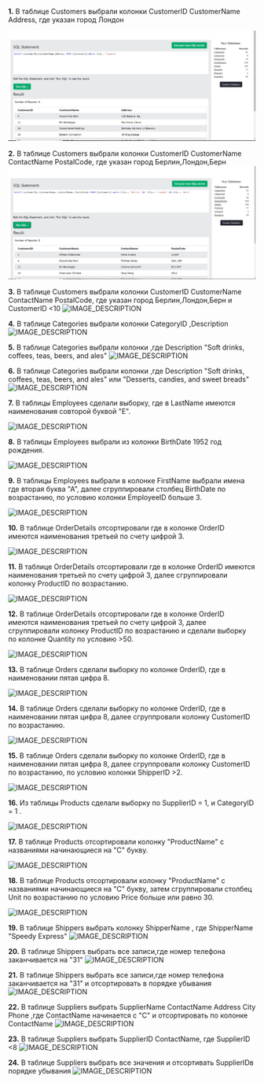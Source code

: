 **1.** В таблице Customers выбрали колонки CustomerID CustomerName Address, где указан город Лондон

 ![alt tag](https://github.com/MariaMerculova/School21/blob/main/materials/Customers1.png?raw=true)

**2.** В таблице Customers выбрали колонки CustomerID CustomerName ContactName PostalCode, где указан город Берлин,Лондон,Берн
 ![alt tag](https://github.com/MariaMerculova/School21/blob/main/materials/Customers2.png?raw=true)

**3.**  В таблице Customers выбрали колонки CustomerID CustomerName ContactName PostalCode, где указан город Берлин,Лондон,Берн и CustomerID <10
![IMAGE_DESCRIPTION](https://repos.21-school.ru/students/MT10.ID_1261488/Team__TL__yeeshadi_student.21_school.ru_.OsqVJwxSQJq9TQWXsvLOYw/MT10-1/-/raw/develop/materials/Customers3.png)

**4.** В таблице Categories выбрали колонки CategoryID ,Description
![IMAGE_DESCRIPTION](https://repos.21-school.ru/students/MT10.ID_1261488/Team__TL__yeeshadi_student.21_school.ru_.OsqVJwxSQJq9TQWXsvLOYw/MT10-1/-/raw/develop/materials/Categories1.png)

**5.** В таблице Categories выбрали колонки ,где Description "Soft drinks, coffees, teas, beers, and ales"
![IMAGE_DESCRIPTION](https://repos.21-school.ru/students/MT10.ID_1261488/Team__TL__yeeshadi_student.21_school.ru_.OsqVJwxSQJq9TQWXsvLOYw/MT10-1/-/raw/develop/materials/Categories2.png)

**6.** В таблице Categories выбрали колонки  ,где Description "Soft drinks, coffees, teas, beers, and ales" или "Desserts, candies, and sweet breads"
![IMAGE_DESCRIPTION](https://repos.21-school.ru/students/MT10.ID_1261488/Team__TL__yeeshadi_student.21_school.ru_.OsqVJwxSQJq9TQWXsvLOYw/MT10-1/-/raw/develop/materials/Categories3.png)

**7.** В таблицы Employees сделали выборку, где в LastName имеются наименования совторой буквой "Е".

![IMAGE_DESCRIPTION](https://repos.21-school.ru/students/MT10.ID_1261488/Team__TL__yeeshadi_student.21_school.ru_.OsqVJwxSQJq9TQWXsvLOYw/MT10-1/-/raw/develop/materials/Employees1.PNG)

**8.** В таблицы Employees выбрали из колонки BirthDate 1952 год рождения.

![IMAGE_DESCRIPTION](https://repos.21-school.ru/students/MT10.ID_1261488/Team__TL__yeeshadi_student.21_school.ru_.OsqVJwxSQJq9TQWXsvLOYw/MT10-1/-/raw/develop/materials/Employees2.PNG)

**9.** В таблицы Employees выбрали в колонке FirstName  выбрали  имена где вторая буква "А", далее сгруппировали столбец BirthDate по возрастанию, по условию колонки EmployeeID больше 3. 

![IMAGE_DESCRIPTION](https://repos.21-school.ru/students/MT10.ID_1261488/Team__TL__yeeshadi_student.21_school.ru_.OsqVJwxSQJq9TQWXsvLOYw/MT10-1/-/raw/develop/materials/Employees3.PNG)

**10.** В таблице OrderDetails отсортировали где в колонке OrderID имеются наименования третьей по счету цифрой 3.

![IMAGE_DESCRIPTION](https://repos.21-school.ru/students/MT10.ID_1261488/Team__TL__yeeshadi_student.21_school.ru_.OsqVJwxSQJq9TQWXsvLOYw/MT10-1/-/raw/develop/materials/OrderDetails1.PNG)

**11.** В таблице OrderDetails отсортировали где в колонке OrderID имеются наименования третьей по счету цифрой 3, далее сгруппировали колонку ProductID по возрастанию.

![IMAGE_DESCRIPTION](https://repos.21-school.ru/students/MT10.ID_1261488/Team__TL__yeeshadi_student.21_school.ru_.OsqVJwxSQJq9TQWXsvLOYw/MT10-1/-/raw/develop/materials/OrderDetails2.PNG)

**12.** В таблице OrderDetails отсортировали где в колонке OrderID имеются наименования третьей по счету цифрой 3, далее сгруппировали колонку ProductID по возрастанию и сделали выборку по колонке Quantity по условию >50.

![IMAGE_DESCRIPTION](https://repos.21-school.ru/students/MT10.ID_1261488/Team__TL__yeeshadi_student.21_school.ru_.OsqVJwxSQJq9TQWXsvLOYw/MT10-1/-/raw/develop/materials/OrderDetails3.PNG)

**13.** В таблице Orders сделали выборку по колонке OrderID, где в наименовании пятая цифра 8.

![IMAGE_DESCRIPTION](https://repos.21-school.ru/students/MT10.ID_1261488/Team__TL__yeeshadi_student.21_school.ru_.OsqVJwxSQJq9TQWXsvLOYw/MT10-1/-/raw/develop/materials/Orders1.PNG)

**14.** В таблице Orders сделали выборку по колонке OrderID, где в наименовании пятая цифра 8, далее сгруппровали колонку CustomerID по возрастанию.

![IMAGE_DESCRIPTION](https://repos.21-school.ru/students/MT10.ID_1261488/Team__TL__yeeshadi_student.21_school.ru_.OsqVJwxSQJq9TQWXsvLOYw/MT10-1/-/raw/develop/materials/Orders2.PNG)

**15.** В таблице Orders сделали выборку по колонке OrderID, где в наименовании пятая цифра 8, далее сгруппровали колонку CustomerID по возрастанию, по условию колонки ShipperID >2.

![IMAGE_DESCRIPTION](https://repos.21-school.ru/students/MT10.ID_1261488/Team__TL__yeeshadi_student.21_school.ru_.OsqVJwxSQJq9TQWXsvLOYw/MT10-1/-/raw/develop/materials/Orders3.PNG)

**16.** Из таблицы Products сделали выборку по SupplierID = 1, и CategoryID = 1 .

![IMAGE_DESCRIPTION](https://repos.21-school.ru/students/MT10.ID_1261488/Team__TL__yeeshadi_student.21_school.ru_.OsqVJwxSQJq9TQWXsvLOYw/MT10-1/-/raw/develop/materials/Безымянный.png)

**17.** В таблице Products отсортировали колонку "ProductName" с названиями начинающиеся на "С" букву.

![IMAGE_DESCRIPTION](https://repos.21-school.ru/students/MT10.ID_1261488/Team__TL__yeeshadi_student.21_school.ru_.OsqVJwxSQJq9TQWXsvLOYw/MT10-1/-/raw/develop/materials/c_.png)

**18.** В таблице Products отсортировали колонку "ProductName" с названиями начинающиеся на "С" букву, затем сгруппировали столбец Unit по возрастанию по условию Price больше или равно 30.

![IMAGE_DESCRIPTION]([https://repos.21-school.ru/students/MT10.ID_1261488/Team__TL__yeeshadi_student.21_school.ru_.OsqVJwxSQJq9TQWXsvLOYw/MT10-1/-/raw/develop/materials/4_оператора_запроса.png](https://github.com/MariaMerculova/School21/blob/main/materials/4%20оператора%20запроса.png?raw=true))

**19.**  В таблице Shippers выбрать колонку ShipperName , где ShipperName "Speedy Express"
![IMAGE_DESCRIPTION](https://repos.21-school.ru/students/MT10.ID_1261488/Team__TL__yeeshadi_student.21_school.ru_.OsqVJwxSQJq9TQWXsvLOYw/MT10-1/-/raw/develop/materials/Shippers1.png)

**20.** В таблице Shippers выбрать все записи,где номер телефона заканчивается на "31"
![IMAGE_DESCRIPTION](https://repos.21-school.ru/students/MT10.ID_1261488/Team__TL__yeeshadi_student.21_school.ru_.OsqVJwxSQJq9TQWXsvLOYw/MT10-1/-/raw/develop/materials/Shippers2.png)

**21.**  В таблице Shippers выбрать все записи,где номер телефона заканчивается на "31" и отсортировать в порядке убывания
![IMAGE_DESCRIPTION](https://repos.21-school.ru/students/MT10.ID_1261488/Team__TL__yeeshadi_student.21_school.ru_.OsqVJwxSQJq9TQWXsvLOYw/MT10-1/-/raw/develop/materials/Shippers3.png)

**22.** В таблице Suppliers выбрать SupplierName ContactName Address City Phone ,где ContactName начинается с "С" и отсортировать по колонке ContactName
![IMAGE_DESCRIPTION](https://repos.21-school.ru/students/MT10.ID_1261488/Team__TL__yeeshadi_student.21_school.ru_.OsqVJwxSQJq9TQWXsvLOYw/MT10-1/-/raw/develop/materials/Suppliers1.png)

**23.** В таблице Suppliers выбрать SupplierID ContactName, где SupplierID <8
![IMAGE_DESCRIPTION](https://repos.21-school.ru/students/MT10.ID_1261488/Team__TL__yeeshadi_student.21_school.ru_.OsqVJwxSQJq9TQWXsvLOYw/MT10-1/-/raw/develop/materials/Suppliers2.png)

**24.** В таблице Suppliers выбрать все значения и отсортивать SupplierIDв порядке убывания
![IMAGE_DESCRIPTION](https://repos.21-school.ru/students/MT10.ID_1261488/Team__TL__yeeshadi_student.21_school.ru_.OsqVJwxSQJq9TQWXsvLOYw/MT10-1/-/raw/develop/materials/Suppliers3.png)
